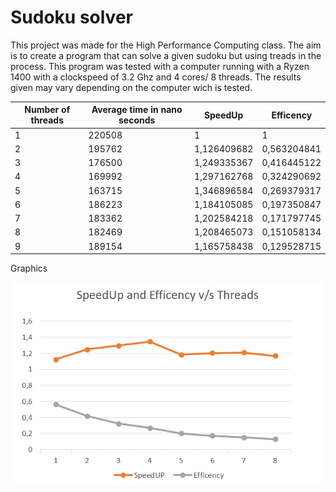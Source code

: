 # Sudoku solver
This project was made for the High Performance Computing class. The aim is to create a program that can solve a given sudoku but using treads in the process.
This program was tested with a computer running with a Ryzen 1400 with a clockspeed of 3.2 Ghz and 4 cores/ 8 threads.
The results given may vary depending on the computer wich is tested. 

<table>
    <thead>
      <tr>
        <th>Number of threads</th>
        <th>Average time in nano seconds</th>
        <th>SpeedUp</th>
        <th>Efficency</th>
      </tr>
    </thead>
    <tbody>
        <tr>
            <td>1</td>
            <td>220508</td>
            <td>1</td>
            <td>1</td>
        </tr>
        <tr>
            <td>2</td>
            <td>195762</td>
            <td>1,126409682</td>
            <td>0,563204841</td>
        </tr>
        <tr>
            <td>3</td>
            <td>176500</td>
            <td>1,249335367</td>
            <td>0,416445122</td>
        </tr>
        <tr>
            <td>4</td>
            <td>169992</td>
            <td>1,297162768</td>
            <td>0,324290692</td>
        </tr>
        <tr>
            <td>5</td>
            <td>163715</td>
            <td>1,346896584</td>
            <td>0,269379317</td>
        </tr>
        <tr>
            <td>6</td>
            <td>186223</td>
            <td>1,184105085</td>
            <td>0,197350847</td>
        </tr>
        <tr>
            <td>7</td>
            <td>183362</td>
            <td>1,202584218</td>
            <td>0,171797745</td>
        </tr>
        <tr>
            <td>8</td>
            <td>182469</td>
            <td>1,208465073</td>
            <td>0,151058134</td>
        </tr>
        <tr>
            <td>9</td>
            <td>189154</td>
            <td>1,165758438</td>
            <td>0,129528715</td>
        </tr>        
    </tbody>
  </table>
Graphics

![](https://github.com/Nicolashex/sudoku-solver/blob/main/graphicthreads.PNG?raw=true)


